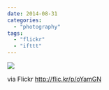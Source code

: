 ```yaml
---
date: 2014-08-31
categories: 
  - "photography"
tags: 
  - "flickr"
  - "ifttt"
---
```


![](https://farm4.staticflickr.com/3836/15075398326_e7e84f290e_b.jpg)  

  
  
via Flickr http://flic.kr/p/oYamGN
